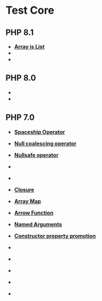 # Test Core 

## PHP 8.1
- **[Array is List](https://www.php.net/manual/en/function.array-is-list.php)**
- **[]()**
- **[]()**

## PHP 8.0
- **[]()**
- **[]()**

## PHP 7.0
- **[Spaceship Operator](https://wiki.php.net/rfc/combined-comparison-operator)**
- **[Null coalescing operator](https://wiki.php.net/rfc/isset_ternary)**
- **[Nullsafe operator](https://wiki.php.net/rfc/nullsafe_operator)**
- **[]()**
- **[]()**

- **[Closure](https://www.php.net/manual/en/class.closure.php)**
- **[Array Map](https://www.php.net/manual/en/function.array-map.php)**
- **[Arrow Function](https://www.php.net/manual/en/functions.arrow.php)**
- **[Named Arguments](https://www.php.net/releases/8.0/en.php#named-arguments)**
- **[Constructor property promotion](https://wiki.php.net/rfc/constructor_promotion)**



- **[]()**
- **[]()**
- **[]()**
- **[]()**
- **[]()**

